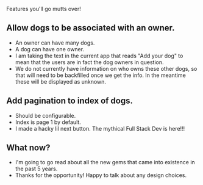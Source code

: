 Features you'll go mutts over!

## Allow dogs to be associated with an owner.

- An owner can have many dogs.
- A dog can have one owner.
- I am taking the text in the current app that reads "Add your dog" to
mean that the users are in fact the dog owners in question.
- We do not currently have information on who owns these other dogs,
so that will need to be backfilled once we get the info. In the meantime these will be displayed as unknown.

## Add pagination to index of dogs.

- Should be configurable.
- Index is page 1 by default.
- I made a hacky lil next button. The mythical Full Stack Dev is here!!!

## What now?
- I'm going to go read about all the new gems that came into existence in the past 5 years.
- Thanks for the opportunity! Happy to talk about any design choices.
